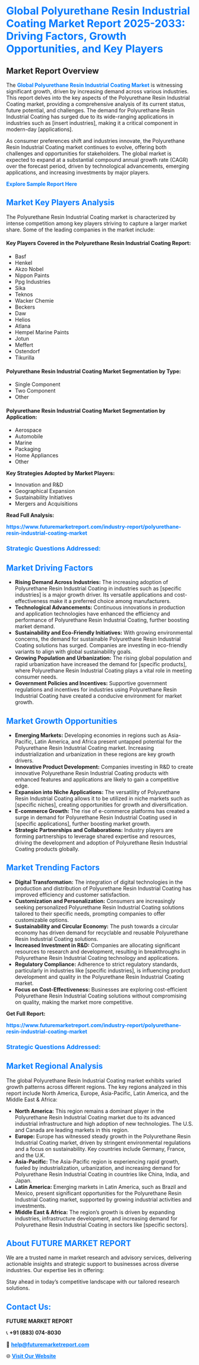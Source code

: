 <h1 style="color: #007BFF;">Global Polyurethane Resin Industrial Coating Market Report 2025-2033: Driving Factors, Growth Opportunities, and Key Players</h1>

<section id="overview">
<h2>Market Report Overview</h2>
<p>The <a href="https://www.futuremarketreport.com/industry-report/polyurethane-resin-industrial-coating-market" style="color: #007BFF; text-decoration: none;"><strong>Global Polyurethane Resin Industrial Coating Market</strong></a> is witnessing significant growth, driven by increasing demand across various industries. This report delves into the key aspects of the Polyurethane Resin Industrial Coating market, providing a comprehensive analysis of its current status, future potential, and challenges. The demand for Polyurethane Resin Industrial Coating has surged due to its wide-ranging applications in industries such as [insert industries], making it a critical component in modern-day [applications].</p>
<p>As consumer preferences shift and industries innovate, the Polyurethane Resin Industrial Coating market continues to evolve, offering both challenges and opportunities for stakeholders. The global market is expected to expand at a substantial compound annual growth rate (CAGR) over the forecast period, driven by technological advancements, emerging applications, and increasing investments by major players.</p>
</section>

<section id="overview">
<p><a href="https://www.futuremarketreport.com/request-sample/reportId=29998" style="color: #007BFF; text-decoration: none;"><strong>Explore Sample Report Here</strong></a></p>
</section>

<section id="key-players">
<h2 style="color: #007BFF;">Market Key Players Analysis</h2>
<p>The Polyurethane Resin Industrial Coating market is characterized by intense competition among key players striving to capture a larger market share. Some of the leading companies in the market include:</p>
<h4>Key Players Covered in the Polyurethane Resin Industrial Coating Report:</h4>
<ul><li>Basf</li><li>Henkel</li><li>Akzo Nobel</li><li>Nippon Paints</li><li>Ppg Industries</li><li>Sika</li><li>Teknos</li><li>Wacker Chemie</li><li>Beckers</li><li>Daw</li><li>Helios</li><li>Atlana</li><li>Hempel Marine Paints</li><li>Jotun</li><li>Meffert</li><li>Ostendorf</li><li>Tikurilla</li></ul>
<h4>Polyurethane Resin Industrial Coating Market Segmentation by Type:</h4>
<ul><li>Single Component</li><li>Two Component</li><li>Other</li></ul>

<h4>Polyurethane Resin Industrial Coating Market Segmentation by Application:</h4>
<ul><li>Aerospace</li><li>Automobile</li><li>Marine</li><li>Packaging</li><li>Home Appliances</li><li>Other</li></ul>
<p><strong>Key Strategies Adopted by Market Players:</strong></p>
<ul>
<li>Innovation and R&D</li>
<li>Geographical Expansion</li>
<li>Sustainability Initiatives</li>
<li>Mergers and Acquisitions</li>
</ul>
</section>

<section>
<p><strong>Read Full Analysis: </strong></p><a href="https://www.futuremarketreport.com/industry-report/polyurethane-resin-industrial-coating-market" style="color: #007BFF; text-decoration: none;"><strong>https://www.futuremarketreport.com/industry-report/polyurethane-resin-industrial-coating-market</strong></a>
<h3 style="color: #007BFF;">Strategic Questions Addressed:</h3>
</section>

<section id="driving-factors">
<h2 style="color: #007BFF;">Market Driving Factors</h2>
<ul>
<li><strong>Rising Demand Across Industries:</strong> The increasing adoption of Polyurethane Resin Industrial Coating in industries such as [specific industries] is a major growth driver. Its versatile applications and cost-effectiveness make it a preferred choice among manufacturers.</li>
<li><strong>Technological Advancements:</strong> Continuous innovations in production and application technologies have enhanced the efficiency and performance of Polyurethane Resin Industrial Coating, further boosting market demand.</li>
<li><strong>Sustainability and Eco-Friendly Initiatives:</strong> With growing environmental concerns, the demand for sustainable Polyurethane Resin Industrial Coating solutions has surged. Companies are investing in eco-friendly variants to align with global sustainability goals.</li>
<li><strong>Growing Population and Urbanization:</strong> The rising global population and rapid urbanization have increased the demand for [specific products], where Polyurethane Resin Industrial Coating plays a vital role in meeting consumer needs.</li>
<li><strong>Government Policies and Incentives:</strong> Supportive government regulations and incentives for industries using Polyurethane Resin Industrial Coating have created a conducive environment for market growth.</li>
</ul>
</section>

<section id="growth-opportunities">
<h2 style="color: #007BFF;">Market Growth Opportunities</h2>
<ul>
<li><strong>Emerging Markets:</strong> Developing economies in regions such as Asia-Pacific, Latin America, and Africa present untapped potential for the Polyurethane Resin Industrial Coating market. Increasing industrialization and urbanization in these regions are key growth drivers.</li>
<li><strong>Innovative Product Development:</strong> Companies investing in R&D to create innovative Polyurethane Resin Industrial Coating products with enhanced features and applications are likely to gain a competitive edge.</li>
<li><strong>Expansion into Niche Applications:</strong> The versatility of Polyurethane Resin Industrial Coating allows it to be utilized in niche markets such as [specific niches], creating opportunities for growth and diversification.</li>
<li><strong>E-commerce Growth:</strong> The rise of e-commerce platforms has created a surge in demand for Polyurethane Resin Industrial Coating used in [specific applications], further boosting market growth.</li>
<li><strong>Strategic Partnerships and Collaborations:</strong> Industry players are forming partnerships to leverage shared expertise and resources, driving the development and adoption of Polyurethane Resin Industrial Coating products globally.</li>
</ul>
</section>

<section id="trending-factors">
<h2 style="color: #007BFF;">Market Trending Factors</h2>
<ul>
<li><strong>Digital Transformation:</strong> The integration of digital technologies in the production and distribution of Polyurethane Resin Industrial Coating has improved efficiency and customer satisfaction.</li>
<li><strong>Customization and Personalization:</strong> Consumers are increasingly seeking personalized Polyurethane Resin Industrial Coating solutions tailored to their specific needs, prompting companies to offer customizable options.</li>
<li><strong>Sustainability and Circular Economy:</strong> The push towards a circular economy has driven demand for recyclable and reusable Polyurethane Resin Industrial Coating solutions.</li>
<li><strong>Increased Investment in R&D:</strong> Companies are allocating significant resources to research and development, resulting in breakthroughs in Polyurethane Resin Industrial Coating technology and applications.</li>
<li><strong>Regulatory Compliance:</strong> Adherence to strict regulatory standards, particularly in industries like [specific industries], is influencing product development and quality in the Polyurethane Resin Industrial Coating market.</li>
<li><strong>Focus on Cost-Effectiveness:</strong> Businesses are exploring cost-efficient Polyurethane Resin Industrial Coating solutions without compromising on quality, making the market more competitive.</li>
</ul>
</section>

<section>
<p><strong>Get Full Report: </strong></p><a href="https://www.futuremarketreport.com/industry-report/polyurethane-resin-industrial-coating-market" style="color: #007BFF; text-decoration: none;"><strong>https://www.futuremarketreport.com/industry-report/polyurethane-resin-industrial-coating-market</strong></a>
<h3 style="color: #007BFF;">Strategic Questions Addressed:</h3>
</section>


<section id="regional-analysis">
<h2 style="color: #007BFF;">Market Regional Analysis</h2>
<p>The global Polyurethane Resin Industrial Coating market exhibits varied growth patterns across different regions. The key regions analyzed in this report include North America, Europe, Asia-Pacific, Latin America, and the Middle East & Africa:</p>
<ul>
<li><strong>North America:</strong> This region remains a dominant player in the Polyurethane Resin Industrial Coating market due to its advanced industrial infrastructure and high adoption of new technologies. The U.S. and Canada are leading markets in this region.</li>
<li><strong>Europe:</strong> Europe has witnessed steady growth in the Polyurethane Resin Industrial Coating market, driven by stringent environmental regulations and a focus on sustainability. Key countries include Germany, France, and the U.K.</li>
<li><strong>Asia-Pacific:</strong> The Asia-Pacific region is experiencing rapid growth, fueled by industrialization, urbanization, and increasing demand for Polyurethane Resin Industrial Coating in countries like China, India, and Japan.</li>
<li><strong>Latin America:</strong> Emerging markets in Latin America, such as Brazil and Mexico, present significant opportunities for the Polyurethane Resin Industrial Coating market, supported by growing industrial activities and investments.</li>
<li><strong>Middle East & Africa:</strong> The region’s growth is driven by expanding industries, infrastructure development, and increasing demand for Polyurethane Resin Industrial Coating in sectors like [specific sectors].</li>
</ul>
</section>

<footer>
<h2 style="color: #007BFF;">About FUTURE MARKET REPORT</h2>
<p>We are a trusted name in market research and advisory services, delivering actionable insights and strategic support to businesses across diverse industries. Our expertise lies in offering:</p>

<p>Stay ahead in today’s competitive landscape with our tailored research solutions.</p>

<h2 style="color: #007BFF;">Contact Us:</h2>
<p><strong>FUTURE MARKET REPORT</strong></p>
<p>📞 <strong>+91 (883) 074-8030</strong></p>
<p>📧 <strong><a href="mailto:help@futuremarketreport.com" style="color: #007BFF;">help@futuremarketreport.com</a></strong></p>
<p>🌐 <strong><a href="https://www.futuremarketreport.com/" style="color: #007BFF;">Visit Our Website</a></strong></p>
</footer>